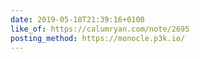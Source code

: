 ```yaml
---
date: 2019-05-18T21:39:16+0100
like_of: https://calumryan.com/note/2695
posting_method: https://monocle.p3k.io/
---
```

